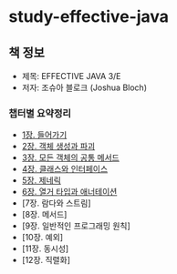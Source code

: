 # study-effective-java

## 책 정보
- 제목: EFFECTIVE JAVA 3/E
- 저자: 조슈아 블로크 (Joshua Bloch)

### 챕터별 요약정리
- [1장. 들어가기](./study-effective-java/chapter01/chapter01.md)
- [2장. 객체 생성과 파괴](./study-effective-java/chapter02/chapter02.md)
- [3장. 모든 객체의 공통 메서드](./study-effective-java/chapter03/chapter03.md)
- [4장. 클래스와 인터페이스](./study-effective-java/chapter04/chapter04.md)
- [5장. 제네릭](./study-effective-java/chapter05/chapter05.md)
- [6장. 열거 타입과 애너테이션](./study-effective-java/chapter06/chapter06.md)
- [7장. 람다와 스트림]
- [8장. 메서드]
- [9장. 일반적인 프로그래밍 원칙]
- [10장. 예외]
- [11장. 동시성]
- [12장. 직렬화]
